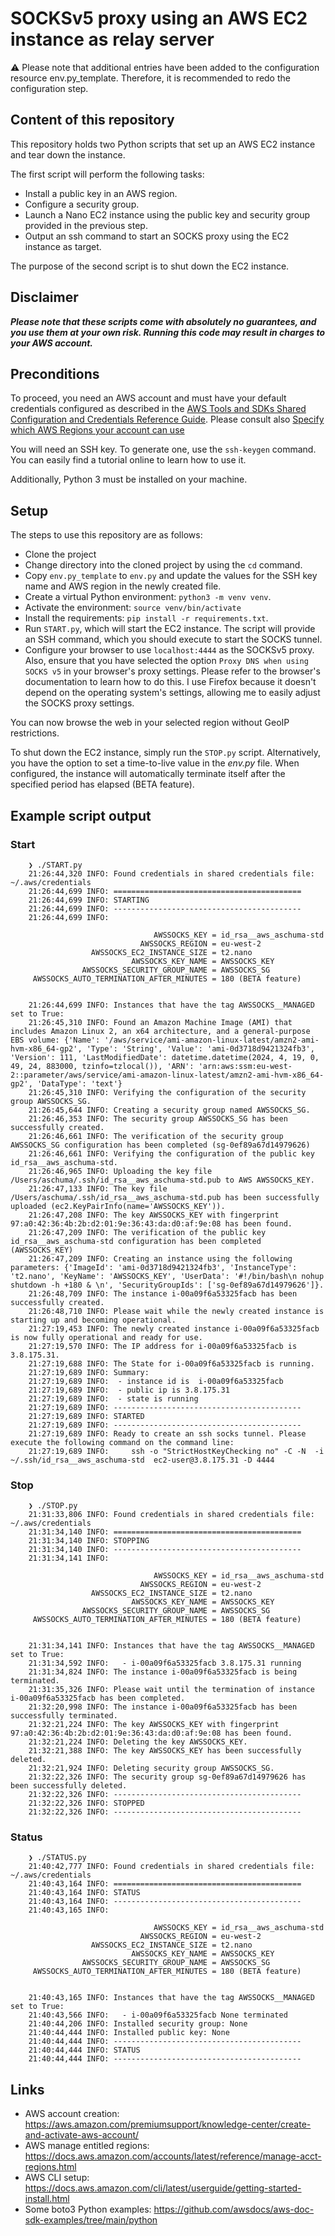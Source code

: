 # SOCKSv5 proxy using an AWS EC2 instance as relay server

⚠️ Please note that additional entries have been added to the configuration resource env.py_template. Therefore, it is recommended to redo the configuration step.

## Content of this repository

This repository holds two Python scripts that set up an AWS EC2 instance and tear down the instance.

The first script will perform the following tasks:

* Install a public key in an AWS region.
* Configure a security group.
* Launch a Nano EC2 instance using the public key and security group provided in the previous step.
* Output an ssh command to start an SOCKS proxy using the EC2 instance as target.

The purpose of the second script is to shut down the EC2 instance.

## Disclaimer

***Please note that these scripts come with absolutely no guarantees, and you use them at your own risk. Running this
code may result in charges to your AWS account.***

## Preconditions

To proceed, you need an AWS account and must have your default credentials configured as described in
the [AWS Tools and SDKs Shared Configuration and
Credentials Reference Guide](https://docs.aws.amazon.com/credref/latest/refdocs/creds-config-files.html).
Please consult also [Specify which AWS Regions your account can use](https://docs.aws.amazon.com/accounts/latest/reference/manage-acct-regions.html)

You will need an SSH key. To generate one, use the `ssh-keygen` command. You can easily find a tutorial online to learn
how to use it.

Additionally, Python 3 must be installed on your machine.

## Setup

The steps to use this repository are as follows:

* Clone the project
* Change directory into the cloned project by using the `cd` command.
* Copy `env.py_template` to `env.py` and update the values for the SSH key name and AWS region in the newly created
  file.
* Create a virtual Python environment: `python3 -m venv venv`.
* Activate the environment: `source venv/bin/activate`
* Install the requirements: `pip install -r requirements.txt`.
* Run `START.py`, which will start the EC2 instance. The script will provide an SSH command, which you should execute to
  start the SOCKS tunnel.
* Configure your browser to use `localhost:4444` as the SOCKSv5 proxy. Also, ensure that you have selected the option `Proxy DNS when using SOCKS v5` in your browser's proxy settings. Please refer to the browser's documentation to learn how to do this. I use Firefox because it doesn't depend on the operating system's settings, allowing me to easily adjust the SOCKS proxy settings.

You can now browse the web in your selected region without GeoIP restrictions.

To shut down the EC2 instance, simply run the `STOP.py` script. Alternatively, you have the option to set a time-to-live value in the _env.py_ file. When configured, the instance will automatically terminate itself after the specified period has elapsed (BETA feature).

## Example script output

### Start

        ❯ ./START.py 
        21:26:44,320 INFO: Found credentials in shared credentials file: ~/.aws/credentials
        21:26:44,699 INFO: ==========================================
        21:26:44,699 INFO: STARTING
        21:26:44,699 INFO: ------------------------------------------
        21:26:44,699 INFO: 
            
                                    AWSSOCKS_KEY = id_rsa__aws_aschuma-std
                                 AWSSOCKS_REGION = eu-west-2
                      AWSSOCKS_EC2_INSTANCE_SIZE = t2.nano
                               AWSSOCKS_KEY_NAME = AWSSOCKS_KEY
                    AWSSOCKS_SECURITY_GROUP_NAME = AWSSOCKS_SG
         AWSSOCKS_AUTO_TERMINATION_AFTER_MINUTES = 180 (BETA feature)
            
            
        21:26:44,699 INFO: Instances that have the tag AWSSOCKS__MANAGED set to True:
        21:26:45,310 INFO: Found an Amazon Machine Image (AMI) that includes Amazon Linux 2, an x64 architecture, and a general-purpose EBS volume: {'Name': '/aws/service/ami-amazon-linux-latest/amzn2-ami-hvm-x86_64-gp2', 'Type': 'String', 'Value': 'ami-0d3718d9421324fb3', 'Version': 111, 'LastModifiedDate': datetime.datetime(2024, 4, 19, 0, 49, 24, 883000, tzinfo=tzlocal()), 'ARN': 'arn:aws:ssm:eu-west-2::parameter/aws/service/ami-amazon-linux-latest/amzn2-ami-hvm-x86_64-gp2', 'DataType': 'text'}
        21:26:45,310 INFO: Verifying the configuration of the security group AWSSOCKS_SG.
        21:26:45,644 INFO: Creating a security group named AWSSOCKS_SG.
        21:26:46,353 INFO: The security group AWSSOCKS_SG has been successfully created.
        21:26:46,661 INFO: The verification of the security group AWSSOCKS_SG configuration has been completed (sg-0ef89a67d14979626)
        21:26:46,661 INFO: Verifying the configuration of the public key id_rsa__aws_aschuma-std.
        21:26:46,965 INFO: Uploading the key file /Users/aschuma/.ssh/id_rsa__aws_aschuma-std.pub to AWS AWSSOCKS_KEY.
        21:26:47,133 INFO: The key file /Users/aschuma/.ssh/id_rsa__aws_aschuma-std.pub has been successfully uploaded (ec2.KeyPairInfo(name='AWSSOCKS_KEY')).
        21:26:47,208 INFO: The key AWSSOCKS_KEY with fingerprint 97:a0:42:36:4b:2b:d2:01:9e:36:43:da:d0:af:9e:08 has been found.
        21:26:47,209 INFO: The verification of the public key id_rsa__aws_aschuma-std configuration has been completed (AWSSOCKS_KEY)
        21:26:47,209 INFO: Creating an instance using the following parameters: {'ImageId': 'ami-0d3718d9421324fb3', 'InstanceType': 't2.nano', 'KeyName': 'AWSSOCKS_KEY', 'UserData': '#!/bin/bash\n nohup shutdown -h +180 & \n', 'SecurityGroupIds': ['sg-0ef89a67d14979626']}.
        21:26:48,709 INFO: The instance i-00a09f6a53325facb has been successfully created.
        21:26:48,710 INFO: Please wait while the newly created instance is starting up and becoming operational.
        21:27:19,453 INFO: The newly created instance i-00a09f6a53325facb is now fully operational and ready for use.
        21:27:19,570 INFO: The IP address for i-00a09f6a53325facb is 3.8.175.31.
        21:27:19,688 INFO: The State for i-00a09f6a53325facb is running.
        21:27:19,689 INFO: Summary:
        21:27:19,689 INFO:  - instance id is  i-00a09f6a53325facb
        21:27:19,689 INFO:  - public ip is 3.8.175.31
        21:27:19,689 INFO:  - state is running
        21:27:19,689 INFO: ------------------------------------------
        21:27:19,689 INFO: STARTED
        21:27:19,689 INFO: ------------------------------------------
        21:27:19,689 INFO: Ready to create an ssh socks tunnel. Please execute the following command on the command line:
        21:27:19,689 INFO:     ssh -o "StrictHostKeyChecking no" -C -N  -i ~/.ssh/id_rsa__aws_aschuma-std  ec2-user@3.8.175.31 -D 4444

### Stop

        
        ❯ ./STOP.py 
        21:31:33,806 INFO: Found credentials in shared credentials file: ~/.aws/credentials
        21:31:34,140 INFO: ==========================================
        21:31:34,140 INFO: STOPPING
        21:31:34,140 INFO: ------------------------------------------
        21:31:34,141 INFO: 
            
                                    AWSSOCKS_KEY = id_rsa__aws_aschuma-std
                                 AWSSOCKS_REGION = eu-west-2
                      AWSSOCKS_EC2_INSTANCE_SIZE = t2.nano
                               AWSSOCKS_KEY_NAME = AWSSOCKS_KEY
                    AWSSOCKS_SECURITY_GROUP_NAME = AWSSOCKS_SG
         AWSSOCKS_AUTO_TERMINATION_AFTER_MINUTES = 180 (BETA feature)
            
            
        21:31:34,141 INFO: Instances that have the tag AWSSOCKS__MANAGED set to True:
        21:31:34,592 INFO:   - i-00a09f6a53325facb 3.8.175.31 running
        21:31:34,824 INFO: The instance i-00a09f6a53325facb is being terminated.
        21:31:35,326 INFO: Please wait until the termination of instance i-00a09f6a53325facb has been completed.
        21:32:20,998 INFO: The instance i-00a09f6a53325facb has been successfully terminated.
        21:32:21,224 INFO: The key AWSSOCKS_KEY with fingerprint 97:a0:42:36:4b:2b:d2:01:9e:36:43:da:d0:af:9e:08 has been found.
        21:32:21,224 INFO: Deleting the key AWSSOCKS_KEY.
        21:32:21,388 INFO: The key AWSSOCKS_KEY has been successfully deleted.
        21:32:21,924 INFO: Deleting security group AWSSOCKS_SG.
        21:32:22,326 INFO: The security group sg-0ef89a67d14979626 has been successfully deleted.
        21:32:22,326 INFO: ------------------------------------------
        21:32:22,326 INFO: STOPPED
        21:32:22,326 INFO: ------------------------------------------

### Status

        ❯ ./STATUS.py
        21:40:42,777 INFO: Found credentials in shared credentials file: ~/.aws/credentials
        21:40:43,164 INFO: ==========================================
        21:40:43,164 INFO: STATUS
        21:40:43,164 INFO: ------------------------------------------
        21:40:43,165 INFO: 
            
                                    AWSSOCKS_KEY = id_rsa__aws_aschuma-std
                                 AWSSOCKS_REGION = eu-west-2
                      AWSSOCKS_EC2_INSTANCE_SIZE = t2.nano
                               AWSSOCKS_KEY_NAME = AWSSOCKS_KEY
                    AWSSOCKS_SECURITY_GROUP_NAME = AWSSOCKS_SG
         AWSSOCKS_AUTO_TERMINATION_AFTER_MINUTES = 180 (BETA feature)
            
            
        21:40:43,165 INFO: Instances that have the tag AWSSOCKS__MANAGED set to True:
        21:40:43,566 INFO:   - i-00a09f6a53325facb None terminated
        21:40:44,206 INFO: Installed security group: None
        21:40:44,444 INFO: Installed public key: None
        21:40:44,444 INFO: ------------------------------------------
        21:40:44,444 INFO: STATUS
        21:40:44,444 INFO: ------------------------------------------        

## Links

* AWS account creation: https://aws.amazon.com/premiumsupport/knowledge-center/create-and-activate-aws-account/
* AWS manage entitled regions: https://docs.aws.amazon.com/accounts/latest/reference/manage-acct-regions.html
* AWS CLI setup: https://docs.aws.amazon.com/cli/latest/userguide/getting-started-install.html
* Some boto3 Python examples: https://github.com/awsdocs/aws-doc-sdk-examples/tree/main/python

